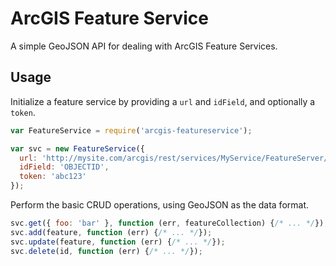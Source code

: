 ArcGIS Feature Service
======================

A simple GeoJSON API for dealing with ArcGIS Feature Services.

## Usage

Initialize a feature service by providing a `url` and `idField`, and optionally a `token`.

```javascript
var FeatureService = require('arcgis-featureservice');

var svc = new FeatureService({
  url: 'http://mysite.com/arcgis/rest/services/MyService/FeatureServer/0',
  idField: 'OBJECTID',
  token: 'abc123'
});
```
Perform the basic CRUD operations, using GeoJSON as the data format.

```javascript
svc.get({ foo: 'bar' }, function (err, featureCollection) {/* ... */});
svc.add(feature, function (err) {/* ... */});
svc.update(feature, function (err) {/* ... */});
svc.delete(id, function (err) {/* ... */});
```
